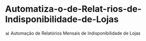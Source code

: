 # Automatiza-o-de-Relat-rios-de-Indisponibilidade-de-Lojas
📊 Automação de Relatórios Mensais de Indisponibilidade de Lojas
